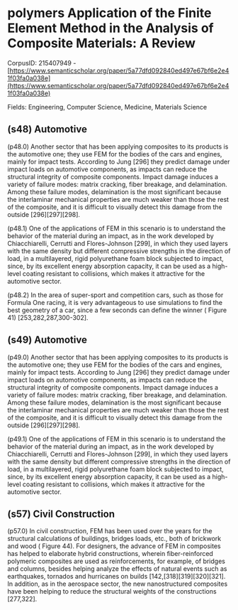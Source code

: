 # polymers Application of the Finite Element Method in the Analysis of Composite Materials: A Review

CorpusID: 215407949 - [https://www.semanticscholar.org/paper/5a77dfd092840ed497e67bf6e2e41f03fa0a038e](https://www.semanticscholar.org/paper/5a77dfd092840ed497e67bf6e2e41f03fa0a038e)

Fields: Engineering, Computer Science, Medicine, Materials Science

## (s48) Automotive
(p48.0) Another sector that has been applying composites to its products is the automotive one; they use FEM for the bodies of the cars and engines, mainly for impact tests. According to Jung [296] they predict damage under impact loads on automotive components, as impacts can reduce the structural integrity of composite components. Impact damage induces a variety of failure modes: matrix cracking, fiber breakage, and delamination. Among these failure modes, delamination is the most significant because the interlaminar mechanical properties are much weaker than those the rest of the composite, and it is difficult to visually detect this damage from the outside [296][297][298].

(p48.1) One of the applications of FEM in this scenario is to understand the behavior of the material during an impact, as in the work developed by Chiacchiarelli, Cerrutti and Flores-Johnson [299], in which they used layers with the same density but different compressive strengths in the direction of load, in a multilayered, rigid polyurethane foam block subjected to impact, since, by its excellent energy absorption capacity, it can be used as a high-level coating resistant to collisions, which makes it attractive for the automotive sector.

(p48.2) In the area of super-sport and competition cars, such as those for Formula One racing, it is very advantageous to use simulations to find the best geometry of a car, since a few seconds can define the winner ( Figure 41) [253,282,287,300-302].
## (s49) Automotive
(p49.0) Another sector that has been applying composites to its products is the automotive one; they use FEM for the bodies of the cars and engines, mainly for impact tests. According to Jung [296] they predict damage under impact loads on automotive components, as impacts can reduce the structural integrity of composite components. Impact damage induces a variety of failure modes: matrix cracking, fiber breakage, and delamination. Among these failure modes, delamination is the most significant because the interlaminar mechanical properties are much weaker than those the rest of the composite, and it is difficult to visually detect this damage from the outside [296][297][298].

(p49.1) One of the applications of FEM in this scenario is to understand the behavior of the material during an impact, as in the work developed by Chiacchiarelli, Cerrutti and Flores-Johnson [299], in which they used layers with the same density but different compressive strengths in the direction of load, in a multilayered, rigid polyurethane foam block subjected to impact, since, by its excellent energy absorption capacity, it can be used as a high-level coating resistant to collisions, which makes it attractive for the automotive sector.
## (s57) Civil Construction
(p57.0) In civil construction, FEM has been used over the years for the structural calculations of buildings, bridges loads, etc., both of brickwork and wood ( Figure 44). For designers, the advance of FEM in composites has helped to elaborate hybrid constructions, wherein fiber-reinforced polymeric composites are used as reinforcements, for example, of bridges and columns, besides helping analyze the effects of natural events such as earthquakes, tornados and hurricanes on builds [142,[318][319][320][321]. In addition, as in the aerospace sector, the new nanostructured composites have been helping to reduce the structural weights of the constructions [277,322]. 
